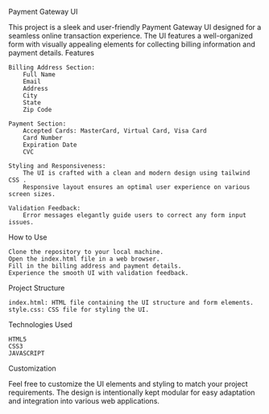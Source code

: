 Payment Gateway UI

This project is a sleek and user-friendly Payment Gateway UI designed for a seamless online transaction experience. The UI features a well-organized form with visually appealing elements for collecting billing information and payment details.
Features

    Billing Address Section:
        Full Name
        Email
        Address
        City
        State
        Zip Code

    Payment Section:
        Accepted Cards: MasterCard, Virtual Card, Visa Card
        Card Number
        Expiration Date
        CVC

    Styling and Responsiveness:
        The UI is crafted with a clean and modern design using tailwind CSS .
        Responsive layout ensures an optimal user experience on various screen sizes.

    Validation Feedback:
        Error messages elegantly guide users to correct any form input issues.

How to Use

    Clone the repository to your local machine.
    Open the index.html file in a web browser.
    Fill in the billing address and payment details.
    Experience the smooth UI with validation feedback.

Project Structure

    index.html: HTML file containing the UI structure and form elements.
    style.css: CSS file for styling the UI.

Technologies Used

    HTML5
    CSS3
    JAVASCRIPT

Customization

Feel free to customize the UI elements and styling to match your project requirements. The design is intentionally kept modular for easy adaptation and integration into various web applications.